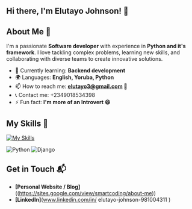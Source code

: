 ## Hi there, I'm Elutayo Johnson! 👋 

## About Me 🚀

I'm a passionate **Software developer** with experience in **Python and it's framework**. I love tackling complex problems, learning new skills, and collaborating with diverse teams to create innovative solutions.

- 🌱 Currently learning: **Backend development**
- 🌍 Languages: **English, Yoruba, Python**
- 📫 How to reach me: **elutayo3@gmail.com 📧**
- 📞 Contact me: +2349018534398
- ⚡ Fun fact: **I'm more of an Introvert 😆**

## My Skills 🧠


[![My Skills](https://skillicons.dev/icons?i=django,vscode,figma,gmail,python,=3)](https://skillicons.dev)


![Python](https://img.shields.io/badge/-Python-3776AB?style=flat-square&logo=python&logoColor=green)
![Django](https://img.shields.io/badge/-Django-092E20?style=flat-square&logo=django&logoColor=blue)


 

## Get in Touch 📬

- **[Personal Website / Blog]**((https://sites.google.com/view/smartcoding/about-me))
- **[LinkedIn]**(www.linkedin.com/in/
elutayo-johnson-981004311
)



